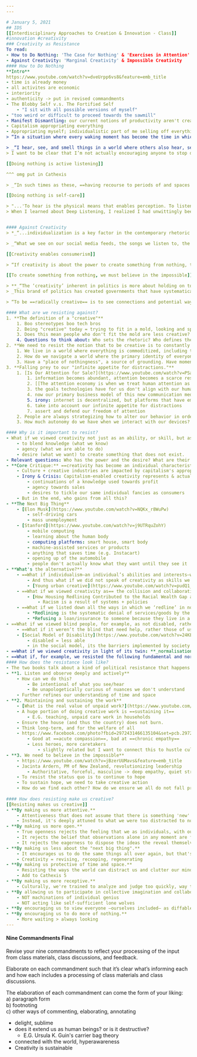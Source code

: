 ```yaml
---
---

# January 5, 2021
## IDS
[[Interdisciplinary Approaches to Creation & Innovation - Class]]
#innovation #creativity 
### Creativity as Resistance
To read:
- How to Do Nothing: 'The Case for Nothing' & 'Exercises in Attention'
- Against Creativity: 'Marginal Creativity' & Impossible Creativity
#### How to Do Nothing
**Intro**
https://www.youtube.com/watch?v=dveUrpp6vs8&feature=emb_title
- time is already money
- all activites are economic
- interiority
- authenticity -> put in revised commandments
- The Blobby Self v.s. The Fortified Self
	- "I sit with all possible versions of myself"
- "too weird or difficult to proceed towards the sawmill"
- Manifest Dismantling: our current notions of productivity aren't creative, but destructive
- Capitalism appropriating everything
- Appropriating myself; individualistic part of me selling off everything else
> “In a situation where every waking moment has become the time in which we make our living, and when we submit even our leisure for numerical evaluation via likes on Facebook and Instagram, constantly checking on its performance like one checks a stock, monitoring the ongoing development of our personal brand, time becomes an economic resource that we can no longer justify spending on =='nothing.'== It provides no return on investment; ==it is simply too expensive.== This is a cruel confluence of time and space: just as we lose noncommercial spaces, we also see all of our own time and our actions as potentially commercial.”

> _“I hear, see, and smell things in a world where others also hear, see, and smell me. And it takes a break to remember that: a break to do nothing, to just listen, to remember in the deepest sense ==what, when, and where we are.==
> I want to be clear that I’m not actually encouraging anyone to stop doing things completely. In fact, I think that “doing nothing”—in the sense of refusing productivity and stopping to listen—==**entails an active process of listening that seeks out the effects of racial, environmental, and economic injustice and brings about real change.** ==I consider “doing nothing” both as a kind of deprogramming device and as sustenance for those feeling too disassembled to act meaningfully.”

[[Doing nothing is active listening]]

^^^ omg put in Cathexis

> _“In such times as these, ==having recourse to periods of and spaces for “doing nothing” is of utmost importance, because without them we have no way to think, reflect, heal, and sustain ourselves—individually or collectively. ==There is a kind of nothing that’s necessary for, at the end of the day, doing something. When overstimulation has become a fact of life, I suggest that we reimagine #FOMO as #NOMO, the necessity of missing out, or if that bothers you, #NOSMO, the necessity of sometimes missing out.”_

[[Doing nothing is self-care]]

> "...'To hear is the physical means that enables perception. To listen is to give attention to what is perceived both acoustically and psychologically.' ==The goal and the reward of [[Deep Listening]] was a heightened sense of receptivity and a reversal of our usual cultural training, which teaches us to quickly analyze and judge more than to simply observe.==
> When I learned about Deep Listening, I realized I had unwittingly been practicing it for a while—only in the context of bird-watching. In fact, I’ve always found it funny that it’s called bird-watching, because half if not more of ==bird-watching is actually bird-listening. (I personally think they should just rename it “bird-noticing.”)== However you refer to it, what this practice has in common with Deep Listening is that observing birds requires you quite literally to do nothing. Bird-watching is the opposite of looking something up online. You can’t really look for birds; you can’t make a bird come out and identify itself to you. The most you can do is walk quietly and wait until you hear something, and then stand motionless under a tree, using your animal senses to figure out where and what it is.”


#### Against Creativity
> *_“...individualization is a key factor in the contemporary rhetoric of creativity. But the rhetoric demands even more; you have to be a particular ==kind== of individual. Too often it is white, middle-class, straight, fully abled men that are creative and innovative, and all other forms of minority identity are further marginalized.”_*

> _“What we see on our social media feeds, the songs we listen to, the information we are presented with, the news sites we visit, the people we meet and the emotions we feel are all beginning to be determined by coded algorithms. While they can bring new things into our consumption patterns (‘you listen to X, have you heard Y?’), such creativity serves only to keep us consuming. It is newness to maintain more of the same.”_

[[Creativity enables consumerism]]

> “If creativity is about the power to create something from nothing, then believing in impossible things is its most critical component. We need to believe that impossible worlds can be reached, if these impossibilities can ever be realized and become lived experiences.”

[[To create something from nothing, we must believe in the impossible]]

> **_“The ‘creativity’ inherent in politics is more about holding on to power, rather than thinking of new ways of tackling common injustices._**  
> _This brand of politics has created governments that have systematically failed to stop – and in some cases, catalysed – inequality, global poverty, environmental degradation and the threat of global nuclear annihilation. As such, people are taking it upon themselves to manage and create new political institutions. If the Arab Spring and the Occupy movement have taught us anything, it’s that post-2008, political structures are fragile.”_

> “To be ==radically creative== is to see connections and potential ways of augmenting each path of resistance with the other. To ==collaborate in opposition== is not easy and requires an agonistic mind set of patience, forgiveness, self-restraint and a great deal of emotional energy. Such things are in very short supply in the current suffocating environment of urban capitalism.”

#### What are we resisting against?
1. **The definition of a "creative"**
	1. Boo stereotypes boo tech bros
	2. Being "creative" today = trying to fit in a mold, looking and speaking the part
	3. Does this mean people who don't fit the mold are less creative?
	4. Questions to think about: Who sets the rhetoric? Who defines the parameters? How much agency and power do we yield as privileged citizens of a developing nation? What's our role in defining this identity as we build our own?
2. **We need to resist the notion that to be creative is to constantly grow and be productive.**
	1. We live in a world where everything is commoditized, including time
	2. How do we navigate a world where the primary identity of everyone is defined by their level of productivity?
	3. Have a "place of nothingness", a source of grounding. Have moments of nothing.
3. **Falling prey to our "infinite appetite for distractions."**
	1. [Is Our Attention for Sale?](https://www.youtube.com/watch?v=PSaybP1UivQ)
		1. information becomes abundant, attention becomes a scarce resource
		2. [[The attention economy is when we treat human attention as a finite commodity]] -- one that is to be managed and capitalized on by a few.
		3. the goals technologies have for us don't align with our human goals; engagement over enlightenment
		4. now our primary business model of this new communication medium
		5. irony: internet is decentralized, but platforms that have emerged are centralized
		6. take into account our infinite appetite for distractions
		7. assert and defend our freedom of attention
	2. People are always strategizing how to alter our behavior in order to maximize profit
	3. How much autonomy do we have when we interact with our devices? Do we do it out of our own will, or because the algorithm led us to?

#### Why is it important to resist?
- What if we viewed creativity not just as an ability, or skill, but as **power**? [[Creativity is power]]
	- to blend knowledge (what we know)
	- agency (what we are able to do)
	- desire (what we want) to create something that does not exist.
- Relevant questions: Who has the power and the desire? What are their interests and values? How open and inclusive are they? How open are they to change, and for what ends are they willing to change? How social, collective, and inclusive are their endeavors?
- **Core Critique:** ==creativity has become an individual characteristic that can be traded. [[Creativity now has value as commodity]]==
	- Culture + creative industries are impacted by capitalism's appropriation of creativity for the sake of growth + progress
	- Irony & Crisis: Capitalism-enabled creativity represents & actualizes power, but are just:
		- continuations of a knowledge used towards profit
		- agency towards sales
		- desires to tickle our same individual fancies as consumers
	- But in the end, who gains from all this?
- **The Next Big Thing**
	- [Elon Musk](https://www.youtube.com/watch?v=NQKx_r8WuPw)
		- self-driving cars
		- mass unemployment
	- [Stanford](https://www.youtube.com/watch?v=j9UTRquZohY)
		- mobile computing
		- learning about the human body
		- computing platforms: smart house, smart body
		- machine-assisted services or products
		- anything that saves time (e.g. Instacart)
		- opening up of the automobile
		- people don't actually know what they want until they see it
- **What's the alternative?**
	- ==What if individualism—an individual’s abilities and interests—was NOT central to our contemporary understanding of creativity?==
		- And thus what if we did not speak of creativity as skills we individually possess, or a kind of individual person we aspired to live our life like?
		- [Young urban creative](https://www.youtube.com/watch?v=pudQ1_uEY68)
	- ==What if we viewed creativity as== the collision and collaboration of not individuals within the ecosystem of related and similar worlds, but ==a collision and collaboration of worlds?== What if we tried to at least blur the barriers of our small worlds as a way to own up and make amends for the ways we participate in exclusion?
		- [How Housing Redlining Contributed to the Racial Wealth Gap and Segregation | NowThis](https://www.youtube.com/watch?v=I8zeecPN35g)
			- Racism is a result of systems + policies
	- ==What if we listed down all the ways in which we ‘redline’ in not just the housing sense?== And what if we started there in terms of trying to figure out how to proceed creatively?
		- *Redlining is the systematic denial of services/goods by the government/private sector either directly or through selective raising of prices*
		- *Refusing a loan/insurance to someone because they live in a risky area*
- ==What if we viewed blind people, for example, as not disabled, rather differently abled—_diffabled_?== What if that social model of understanding disability—that it represents the way society cannot accommodate the disabled—was NOT merely an indicator for how we can help the disabled but also how the disabled—rather, the diffabled—have abilities we do not have?
	- ==What if it weren’t the blind that need help, rather those of us who can see?== What if we blurred the line between normal/functional and just participate in a world where we are all diffabled?
	- [Social Model of Disability](https://www.youtube.com/watch?v=24KE__OCKMw)
		- disabled = less able
		- in the social model, its the barriers implemented by society that prevent disabled from achieving their potential
- ==What if we viewed creativity in light of its twin: **_normalisation_**?== And thus what if creativity was about rejecting the oppressive, exclusionary, and unjust things we’ve normalised and made status quo?
- ==What if, for example, we resisted the following fundamental and normalised choices competitive market societies have made==: market forces over cultural variation; labor over leisure; self-interest over the social; the functioning body over the diffabled; the capitalist worker over everyone who cannot function as one; growth and novelty over the cyclical and regenerative?
#### How does the resistance look like?
- The two books talk about a kind of political resistance that happens ==internally and reflectively==
- **1. Listen and observe deeply and actively**
	- How can we do this? 
		- Be intentional of what you see/hear
		- Be unapologetically curious of nuances we don't understand
	- Further refines our understanding of time and space
- **2. Maintaining and sustaining the work**
	- [What is the real value of unpaid work?](https://www.youtube.com/watch?v=fcqt0QzgUFU&feature=emb_title)
	- A huge portion of doing creative work is ==sustaining it==
		- E.G. teaching, unpaid care work in households
	- Ensure the house (and thus the country) does not burn. 
	- Think long-term, and for the welfare of all
	- https://www.facebook.com/photo?fbid=2972431466135104&set=pcb.2972432026135048
		- Good at ==acute compassion==, bad at ==chronic empathy==
		- Less heroes, more caretakers
			- slightly related but I want to connect this to hustle culture somehow? we see the leaders but never the supporters
- **3. We need to believe in the impossible**
	- https://www.youtube.com/watch?v=jBzerUUMavs&feature=emb_title
	- Jacinta Ardern, PM of New Zealand, revolutionizing leadership
		- Authoritative, forceful, masculine -> deep empathy, quiet strength, feminine
	- To resist the status quo is to continue to hope
	- To sustain hope, we need to take creative action
	- How do we find each other? How do we ensure we all do not fall prey to the comforts of the status quo? In what ways can we work together to build the world that equitably provides for all our needs?
	
#### How does resisting make us creative?
[[Resisting makes us creative]]
- **By making us more attentive.**
	- Attentiveness that does not assume that there is something 'new' to be seen
	- Instead, it's deeply attuned to what we were too distracted to notice in the first place
- **By making us more open.**
	- True openness rejects the feeling that we as individuals, with our own abilities, are enough
	- It rejects the belief that observations alone in any moment are finished
	- It rejects the eagerness to dispose the ideas the reveal themselves to us
- **By making us less about the "next big thing".**
	- It encourages us to do the same things all over again, but that's okay
	- Creativity = revising, recooping, regenerating
- **By making us protective of time and space.**
	- Resisting the ways the world can distract us and clutter our mind
	- Add to Cathexis 5
- **By making us more receptive.**
	- Culturally, we're trained to analyze and judge too quickly, way too often. Resist against this!
- **By allowing us to participate in collective imagination and collaboration.**
	- NOT machinations of individual genius
	- NOT acting like self-sufficient lone wolves
- **By encouraging us to view everyone —ourselves included— as diffabled.**
- **By encouraging us to do more of nothing.**
	- More waiting > always looking 
--- 
```

#### Nine Commandments Final
Revise your nine commandments to reflect your processing of the input from class materials, class discussions, and feedback.

Elaborate on each commandment such that it’s clear what’s informing each and how each includes a processing of class materials and class discussions.

The elaboration of each commandment can come the form of your liking:  
a) paragraph form  
b) footnoting  
c) other ways of commenting, elaborating, annotating

- delight, sublime
- does it extend us as human beings? or is it destructive?
	- E.G. Ursula K. Guin's carrier bag theory
- connected with the world, hyperawareness
- Creativity is sustainable

